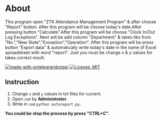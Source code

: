 # About
This program open "ZTK Attendance Management Program" & after choose "Report" button.
After this program will be choose today's date.After pressing button "Calculate".After this program will be choose "Clock In/Out Log Exceptions".
Next will be add column "Department" & takes tiks from "No.","New State","Exception","Operation".
After this program will be press button "Export data" & automatically write today's date in the name of Excel spreadsheet with word "report". 
Just you must be change x & y values for takes correct result.


[![made-with-pytelegrambotapi ](https://img.shields.io/badge/Made%20with-pyAutoGUI-1f425f.svg)](https://pyautogui.readthedocs.io/en/latest/#)
[![License: MIT](https://img.shields.io/badge/License-MIT-yellow.svg)](https://opensource.org/licenses/MIT)

## Instruction

1. Change `x` and `y` values in txt files for current.
2. Open `cmd` by **Administrator**.
3. Write in `cmd` `python autoreport.py`.

**You could be stop the process by press "CTRL+C".**
